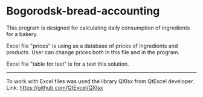 # Bogorodsk-bread-accounting
This program is designed for calculating daily consumption of ingredients for a bakery.

Excel file "prices" is using as a database of prices of ingredients and products. 
User can change prices both in this file and in the program.

Excel file "table for test" is for a test this solution.

______
To work with Excel files was used the library QXlsx from QtExcel developer.
Link: https://github.com/QtExcel/QXlsx
